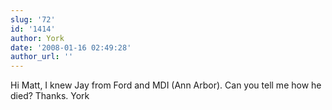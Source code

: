 ```yaml
---
slug: '72'
id: '1414'
author: York
date: '2008-01-16 02:49:28'
author_url: ''
---
```

Hi Matt, I knew Jay from Ford and MDI (Ann Arbor). Can you tell me how he died? Thanks.
York
